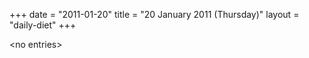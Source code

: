 +++
date = "2011-01-20"
title = "20 January 2011 (Thursday)"
layout = "daily-diet"
+++


\<no entries\>
